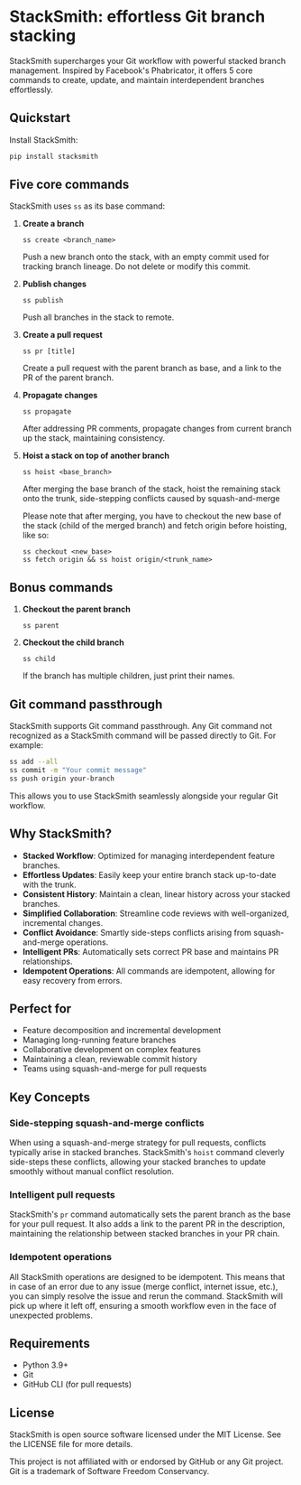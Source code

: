 # StackSmith: effortless Git branch stacking

StackSmith supercharges your Git workflow with powerful stacked branch management. Inspired by Facebook's Phabricator, it offers 5 core commands to create, update, and maintain interdependent branches effortlessly.

## Quickstart

Install StackSmith:

```bash
pip install stacksmith
```

## Five core commands

StackSmith uses `ss` as its base command:

1. **Create a branch**
   ```
   ss create <branch_name>
   ```
   Push a new branch onto the stack, with an empty commit used for tracking branch lineage. Do not delete or modify this commit.

2. **Publish changes**
   ```
   ss publish
   ```
   Push all branches in the stack to remote.

3. **Create a pull request**
   ```
   ss pr [title]
   ```
   Create a pull request with the parent branch as base, and a link to the PR of the parent branch.

4. **Propagate changes**
   ```
   ss propagate
   ```
   After addressing PR comments, propagate changes from current branch up the stack, maintaining consistency.

5. **Hoist a stack on top of another branch**
   ```
   ss hoist <base_branch>
   ```
   After merging the base branch of the stack, hoist the remaining stack onto the trunk, side-stepping conflicts caused by squash-and-merge
   
   Please note that after merging, you have to checkout the new base of the stack (child of the merged branch) and fetch origin before hoisting, like so:
   ```
   ss checkout <new_base> 
   ss fetch origin && ss hoist origin/<trunk_name>
   ```

## Bonus commands
1. **Checkout the parent branch**
   ```
   ss parent
   ```

2. **Checkout the child branch**
   ```
   ss child
   ```
   If the branch has multiple children, just print their names.

## Git command passthrough

StackSmith supports Git command passthrough. Any Git command not recognized as a StackSmith command will be passed directly to Git. For example:

```bash
ss add --all
ss commit -m "Your commit message"
ss push origin your-branch
```

This allows you to use StackSmith seamlessly alongside your regular Git workflow.

## Why StackSmith?

- **Stacked Workflow**: Optimized for managing interdependent feature branches.
- **Effortless Updates**: Easily keep your entire branch stack up-to-date with the trunk.
- **Consistent History**: Maintain a clean, linear history across your stacked branches.
- **Simplified Collaboration**: Streamline code reviews with well-organized, incremental changes.
- **Conflict Avoidance**: Smartly side-steps conflicts arising from squash-and-merge operations.
- **Intelligent PRs**: Automatically sets correct PR base and maintains PR relationships.
- **Idempotent Operations**: All commands are idempotent, allowing for easy recovery from errors.

## Perfect for

- Feature decomposition and incremental development
- Managing long-running feature branches
- Collaborative development on complex features
- Maintaining a clean, reviewable commit history
- Teams using squash-and-merge for pull requests

## Key Concepts

### Side-stepping squash-and-merge conflicts

When using a squash-and-merge strategy for pull requests, conflicts typically arise in stacked branches. StackSmith's `hoist` command cleverly side-steps these conflicts, allowing your stacked branches to update smoothly without manual conflict resolution.

### Intelligent pull requests

StackSmith's `pr` command automatically sets the parent branch as the base for your pull request. It also adds a link to the parent PR in the description, maintaining the relationship between stacked branches in your PR chain.

### Idempotent operations

All StackSmith operations are designed to be idempotent. This means that in case of an error due to any issue (merge conflict, internet issue, etc.), you can simply resolve the issue and rerun the command. StackSmith will pick up where it left off, ensuring a smooth workflow even in the face of unexpected problems.

## Requirements

- Python 3.9+
- Git
- GitHub CLI (for pull requests)

## License

StackSmith is open source software licensed under the MIT License. See the LICENSE file for more details.

This project is not affiliated with or endorsed by GitHub or any Git project. Git is a trademark of Software Freedom Conservancy.